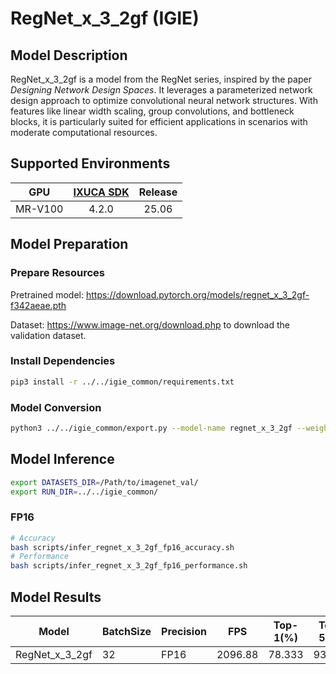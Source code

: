 # RegNet_x_3_2gf (IGIE)

## Model Description

RegNet_x_3_2gf is a model from the RegNet series, inspired by the paper *Designing Network Design Spaces*. It leverages a parameterized network design approach to optimize convolutional neural network structures. With features like linear width scaling, group convolutions, and bottleneck blocks, it is particularly suited for efficient applications in scenarios with moderate computational resources.

## Supported Environments

| GPU    | [IXUCA SDK](https://gitee.com/deep-spark/deepspark#%E5%A4%A9%E6%95%B0%E6%99%BA%E7%AE%97%E8%BD%AF%E4%BB%B6%E6%A0%88-ixuca) | Release |
| :----: | :----: | :----: |
| MR-V100 | 4.2.0     |  25.06  |

## Model Preparation

### Prepare Resources

Pretrained model: <https://download.pytorch.org/models/regnet_x_3_2gf-f342aeae.pth>

Dataset: <https://www.image-net.org/download.php> to download the validation dataset.

### Install Dependencies

```bash
pip3 install -r ../../igie_common/requirements.txt
```

### Model Conversion

```bash
python3 ../../igie_common/export.py --model-name regnet_x_3_2gf --weight regnet_x_3_2gf-f342aeae.pth --output regnet_x_3_2gf.onnx
```

## Model Inference

```bash
export DATASETS_DIR=/Path/to/imagenet_val/
export RUN_DIR=../../igie_common/
```

### FP16

```bash
# Accuracy
bash scripts/infer_regnet_x_3_2gf_fp16_accuracy.sh
# Performance
bash scripts/infer_regnet_x_3_2gf_fp16_performance.sh
```

## Model Results

| Model          | BatchSize | Precision | FPS     | Top-1(%) | Top-5(%) |
|----------------|-----------|-----------|---------|----------|----------|
| RegNet_x_3_2gf | 32        | FP16      | 2096.88 | 78.333   | 93.962   |
